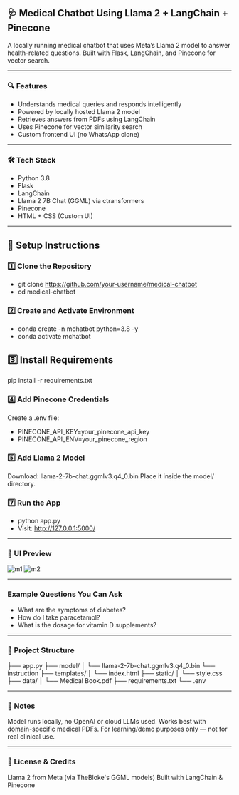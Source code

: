 ## 🩺 Medical Chatbot Using Llama 2 + LangChain + Pinecone

A locally running medical chatbot that uses Meta’s Llama 2 model to answer health-related questions. Built with Flask, LangChain, and Pinecone for vector search.

---

### 🔍 Features
- Understands medical queries and responds intelligently
- Powered by locally hosted Llama 2 model
- Retrieves answers from PDFs using LangChain
- Uses Pinecone for vector similarity search
- Custom frontend UI (no WhatsApp clone)

---

### 🛠️ Tech Stack

- Python 3.8
- Flask
- LangChain
- Llama 2 7B Chat (GGML) via ctransformers
- Pinecone
- HTML + CSS (Custom UI)

---

## 🚀 Setup Instructions

### 1️⃣ Clone the Repository

- git clone https://github.com/your-username/medical-chatbot
- cd medical-chatbot

### 2️⃣ Create and Activate Environment

- conda create -n mchatbot python=3.8 -y
- conda activate mchatbot

## 3️⃣ Install Requirements

pip install -r requirements.txt

### 4️⃣ Add Pinecone Credentials

Create a .env file:
- PINECONE_API_KEY=your_pinecone_api_key
- PINECONE_API_ENV=your_pinecone_region

### 5️⃣ Add Llama 2 Model

Download: llama-2-7b-chat.ggmlv3.q4_0.bin
Place it inside the model/ directory.

### 7️⃣ Run the App

- python app.py
- Visit: http://127.0.0.1:5000/

---

### 📸 UI Preview
![m1](https://github.com/user-attachments/assets/ab5b2656-91be-4d28-ac0f-835b88596620)
![m2](https://github.com/user-attachments/assets/e540c7cc-4740-46fd-b868-358f43dead2b)

---


### Example Questions You Can Ask

- What are the symptoms of diabetes?
- How do I take paracetamol?
- What is the dosage for vitamin D supplements?

---

### 📁 Project Structure

├── app.py
├── model/
│   └── llama-2-7b-chat.ggmlv3.q4_0.bin
    └── instruction
├── templates/
│   └── index.html
├── static/
│   └── style.css
├── data/
│   └── Medical Book.pdf
├── requirements.txt
└── .env

---

### 📝 Notes

Model runs locally, no OpenAI or cloud LLMs used.
Works best with domain-specific medical PDFs.
For learning/demo purposes only — not for real clinical use.

---

### 📢 License & Credits

Llama 2 from Meta (via TheBloke's GGML models)
Built with LangChain & Pinecone
